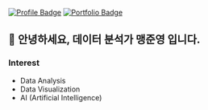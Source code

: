 [![Profile Badge](http://img.shields.io/badge/-Profile-006600?style=for-the-badge&logo=notion&link=https://www.notion.so/Joonyoung-Maeng-ee88fc502e284631876e053cbe5f6943)](https://www.notion.so/Joonyoung-Maeng-ee88fc502e284631876e053cbe5f6943) [![Portfolio Badge](http://img.shields.io/badge/-Portfolio-0062AD?style=for-the-badge&logo=Notion&link=https://www.notion.so/01bdc189a4b142c489bda21ec4fff010?v=5b2e45b2ffca4d42921c3b84599bd66b)](https://www.notion.so/01bdc189a4b142c489bda21ec4fff010?v=5b2e45b2ffca4d42921c3b84599bd66b) 

## 👋 안녕하세요, 데이터 분석가 맹준영 입니다.

### Interest
- Data Analysis
- Data Visualization
- AI (Artificial Intelligence)
